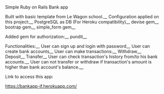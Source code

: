 Simple Ruby on Rails Bank app

Built with basic template from Le Wagon school.__
Configuration applied on this project:__
PostgreSQL as DB (For Heroku compatibility)__
devise gem__
bootrap gem__
simple_form gem__

Added gem for authorization:__
pundit__

Functionalities:__
User can sign up and login with password__
User can create bank accounts__
User can make transactions:__
  Withdraw__
  Deposit__
  Transfer__
User can check transaction's history from/to his bank accounts.__
User can not transfer or withdraw if transaction's amount is higher than bank account's balance.__

Link to access this app:

https://bankapp-jf.herokuapp.com/
